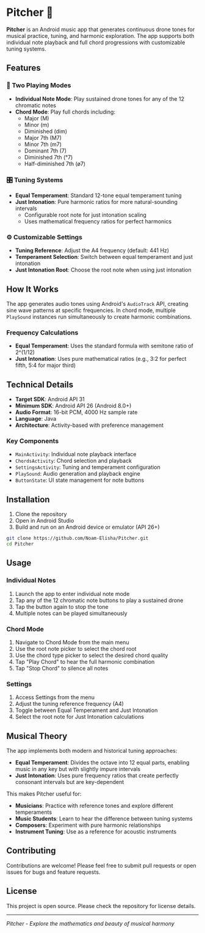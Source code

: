 # Pitcher 🎵

**Pitcher** is an Android music app that generates continuous drone tones for musical practice, tuning, and harmonic exploration. The app supports both individual note playback and full chord progressions with customizable tuning systems.

## Features

### 🎼 Two Playing Modes
- **Individual Note Mode**: Play sustained drone tones for any of the 12 chromatic notes
- **Chord Mode**: Play full chords including:
  - Major (M)
  - Minor (m)  
  - Diminished (dim)
  - Major 7th (M7)
  - Minor 7th (m7)
  - Dominant 7th (7)
  - Diminished 7th (°7)
  - Half-diminished 7th (ø7)

### 🎛️ Tuning Systems
- **Equal Temperament**: Standard 12-tone equal temperament tuning
- **Just Intonation**: Pure harmonic ratios for more natural-sounding intervals
  - Configurable root note for just intonation scaling
  - Uses mathematical frequency ratios for perfect harmonics

### ⚙️ Customizable Settings
- **Tuning Reference**: Adjust the A4 frequency (default: 441 Hz)
- **Temperament Selection**: Switch between equal temperament and just intonation
- **Just Intonation Root**: Choose the root note when using just intonation

## How It Works

The app generates audio tones using Android's `AudioTrack` API, creating sine wave patterns at specific frequencies. In chord mode, multiple `PlaySound` instances run simultaneously to create harmonic combinations.

### Frequency Calculations
- **Equal Temperament**: Uses the standard formula with semitone ratio of 2^(1/12)
- **Just Intonation**: Uses pure mathematical ratios (e.g., 3:2 for perfect fifth, 5:4 for major third)

## Technical Details

- **Target SDK**: Android API 31
- **Minimum SDK**: Android API 26 (Android 8.0+)
- **Audio Format**: 16-bit PCM, 4000 Hz sample rate
- **Language**: Java
- **Architecture**: Activity-based with preference management

### Key Components
- `MainActivity`: Individual note playback interface
- `ChordsActivity`: Chord selection and playback
- `SettingsActivity`: Tuning and temperament configuration
- `PlaySound`: Audio generation and playback engine
- `ButtonState`: UI state management for note buttons

## Installation

1. Clone the repository
2. Open in Android Studio
3. Build and run on an Android device or emulator (API 26+)

```bash
git clone https://github.com/Noam-Elisha/Pitcher.git
cd Pitcher
```

## Usage

### Individual Notes
1. Launch the app to enter individual note mode
2. Tap any of the 12 chromatic note buttons to play a sustained drone
3. Tap the button again to stop the tone
4. Multiple notes can be played simultaneously

### Chord Mode  
1. Navigate to Chord Mode from the main menu
2. Use the root note picker to select the chord root
3. Use the chord type picker to select the desired chord quality
4. Tap "Play Chord" to hear the full harmonic combination
5. Tap "Stop Chord" to silence all notes

### Settings
1. Access Settings from the menu
2. Adjust the tuning reference frequency (A4)
3. Toggle between Equal Temperament and Just Intonation
4. Select the root note for Just Intonation calculations

## Musical Theory

The app implements both modern and historical tuning approaches:

- **Equal Temperament**: Divides the octave into 12 equal parts, enabling music in any key but with slightly impure intervals
- **Just Intonation**: Uses pure frequency ratios that create perfectly consonant intervals but are key-dependent

This makes Pitcher useful for:
- **Musicians**: Practice with reference tones and explore different temperaments
- **Music Students**: Learn to hear the difference between tuning systems  
- **Composers**: Experiment with pure harmonic relationships
- **Instrument Tuning**: Use as a reference for acoustic instruments

## Contributing

Contributions are welcome! Please feel free to submit pull requests or open issues for bugs and feature requests.

## License

This project is open source. Please check the repository for license details.

---

*Pitcher - Explore the mathematics and beauty of musical harmony*